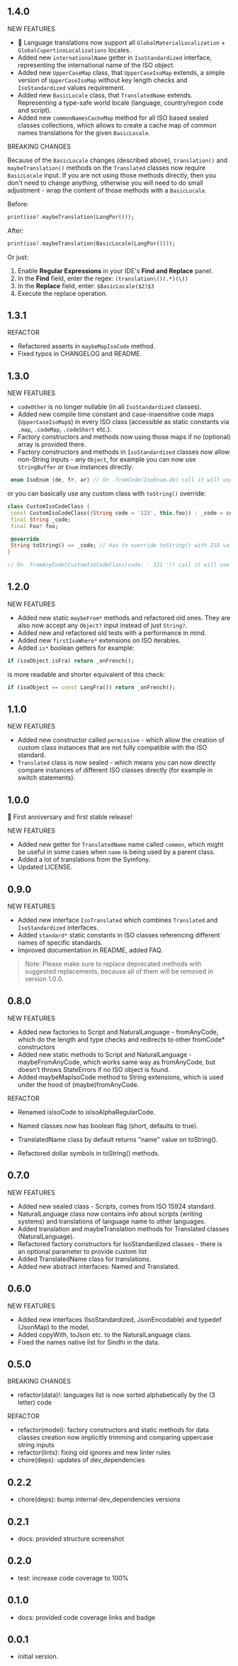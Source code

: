 ## 1.4.0

NEW FEATURES

- 🦾 Language translations now support all `GlobalMaterialLocalization` + `GlobalCupertinoLocalizations` locales.
- Added new `internationalName` getter in `IsoStandardized` interface, representing the international name of the ISO object.
- Added new `UpperCaseMap` class, that `UpperCaseIsoMap` extends, a simple version of `UpperCaseIsoMap` without key length checks and `IsoStandardized` values requirement.
- Added new `BasicLocale` class, that `TranslatedName` extends. Representing a type-safe world locale (language, country/region code and script).
- Added new `commonNamesCacheMap` method for all ISO based sealed classes collections, which allows to create a cache map of common names translations for the given `BasicLocale`.

BREAKING CHANGES

Because of the `BasicLocale` changes (described above), `translation()` and `maybeTranslation()` methods on the `Translated` classes now require `BasicLocale` input. If you are not using those methods directly, then you don't need to change anything, otherwise you will need to do small adjustment - wrap the content of those methods with a `BasicLocale`.

Before:

```dart
print(iso?.maybeTranslation(LangPor()));
```

After:

```dart
print(iso?.maybeTranslation(BasicLocale(LangPor())));
```

Or just:

1. Enable **Regular Expressions** in your IDE's **Find and Replace** panel.
2. In the **Find** field, enter the regex: `(translation\()(.*)(\))`
3. In the **Replace** field, enter: `$BasicLocale($2)$3`
4. Execute the replace operation.

## 1.3.1

REFACTOR

- Refactored asserts in `maybeMapIsoCode` method.
- Fixed typos in CHANGELOG and README.

## 1.3.0

NEW FEATURES

- `codeOther` is no longer nullable (in all `IsoStandardized` classes).
- Added new compile time constant and case-insensitive code maps (`UpperCaseIsoMap`s) in every ISO class (accessible as static constants via `.map`, `.codeMap`, `.codeShort` etc.).
- Factory constructors and methods now using those maps if no (optional) array is provided there.
- Factory constructors and methods in `IsoStandardized` classes now allow non-String inputs - any `Object`, for example you can now use `StringBuffer` or `Enum` instances directly:

```dart
 enum IsoEnum {de, fr, ar} // On .fromCode(IsoEnum.de) call it will use "DE" input.
```

or you can basically use any custom class with `toString()` override:

```dart
class CustomIsoCodeClass {
 const CustomIsoCodeClass({String code = '123', this.foo}) : _code = code;
 final String _code;
 final Foo? foo;

 @override
 String toString() => _code; // Has to override toString() with ISO value.
}

// On .fromAnyCode(CustomIsoCodeClass(code: ' 321 ')) call it will use "321" input.
```

## 1.2.0

NEW FEATURES

- Added new static `maybeFrom*` methods and refactored old ones. They are also now accept any `Object?` input instead of just `String?`.
- Added new and refactored old tests with a performance in mind.
- Added new `firstIsoWhere*` extensions on ISO iterables.
- Added `is*` boolean getters for example:

```dart
if (isoObject.isFra) return _onFrench();
```

is more readable and shorter equivalent of this check:

```dart
if (isoObject == const LangFra()) return _onFrench();
```

## 1.1.0

NEW FEATURES

- Added new constructor called `permissive` - which allow the creation of custom class instances that are not fully compatible with the ISO standard.
- `Translated` class is now sealed - which means you can now directly compare instances of different ISO classes directly (for example in switch statements).

## 1.0.0

🎉 First anniversary and first stable release!

NEW FEATURES

- Added new getter for `TranslatedName` name called `common`, which might be useful in some cases when `name` is being used by a parent class.
- Added a lot of translations from the Symfony.
- Updated LICENSE.

## 0.9.0

NEW FEATURES

- Added new interface `IsoTranslated` which combines `Translated` and `IsoStandardized` interfaces.
- Added `standard*` static constants in ISO classes referencing different names of specific standards.
- Improved documentation in README, added FAQ.

> Note: Please make sure to replace deprecated methods with suggested replacements, because all of them will be removed in version 1.0.0.

## 0.8.0

NEW FEATURES

- Added new factories to Script and NaturalLanguage - fromAnyCode, which do the length and type checks and redirects to other fromCode\* constructors
- Added new static methods to Script and NaturalLanguage - maybeFromAnyCode, which works same way as fromAnyCode, but doesn't throws StateErrors if no ISO object is found.
- Added maybeMapIsoCode method to String extensions, which is used under the hood of (maybe)fromAnyCode.

REFACTOR

- Renamed isIsoCode to isIsoAlphaRegularCode.

- Named classes now has boolean flag (short, defaults to true).
- TranslatedName class by default returns "name" value on toString().
- Refactored dollar symbols in toString() methods.

## 0.7.0

NEW FEATURES

- Added new sealed class - Scripts, comes from ISO 15924 standard.
- NaturalLanguage class now contains info about scripts (writing systems) and translations of language name to other languages.
- Added translation and maybeTranslation methods for Translated classes (NaturalLanguage).
- Refactored factory constructors for IsoStandardized classes - there is an optional parameter to provide custom list
- Added TranslatedName class for translations.
- Added new abstract interfaces: Named and Translated.

## 0.6.0

NEW FEATURES

- Added new interfaces (IsoStandardized, JsonEncodable) and typedef (JsonMap) to the model.
- Added copyWith, toJson etc. to the NaturalLanguage class.
- Fixed the names native list for Sindhi in the data.

## 0.5.0

BREAKING CHANGES

- refactor(data)!: languages list is now sorted alphabetically by the (3 letter) code

REFACTOR

- refactor(model): factory constructors and static methods for data classes creation now implicitly trimming and comparing uppercase string inputs
- refactor(lints): fixing old ignores and new linter rules
- chore(deps): updates of dev_dependencies

## 0.2.2

- chore(deps): bump internal dev_dependencies versions

## 0.2.1

- docs: provided structure screenshot

## 0.2.0

- test: increase code coverage to 100%

## 0.1.0

- docs: provided code coverage links and badge

## 0.0.1

- initial version.
